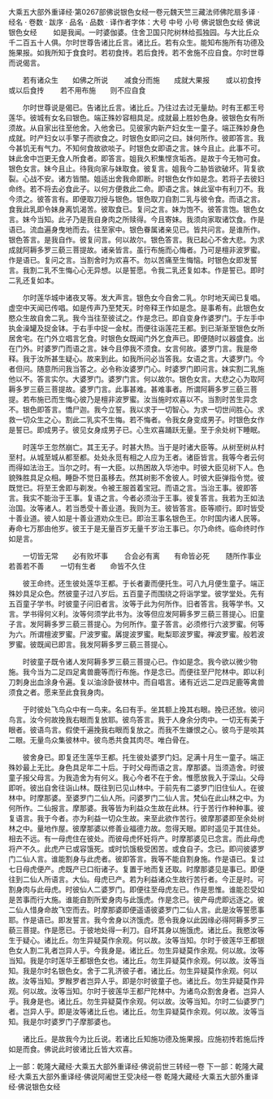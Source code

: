 大乘五大部外重译经·第0267部佛说银色女经一卷元魏天竺三藏法师佛陀扇多译
· 经名 · 卷数 · 跋序
· 品名 · 品数 · 译作者字体：大号 中号 小号
佛说银色女经
佛说银色女经
　　如是我闻。一时婆伽婆。住舍卫国只陀树林给孤独园。与大比丘众千二百五十人俱。尔时世尊告诸比丘言。诸比丘。若有众生。能知布施所有功德及施果报。如我所知于食食时。若初食抟。若后食抟。若不舍施不应自食。尔时世尊而说偈言。

　　若有诸众生　　如佛之所说
　　减食分而施　　成就大果报
　　或以初食抟　　或以后食抟
　　若不用布施　　则不应自食

　　尔时世尊说是偈已。告诸比丘言。诸比丘。乃往过去过无量劫。时有王都王号莲华。彼城有女名曰银色。端正殊妙容相具足。成就最上胜妙色身。彼银色女有所须故。从自家出往至他舍。入他舍已。见彼家内新产妇女生一童子。端正殊妙身色成就。时产妇女以手擎子而欲食之。时银色女即问之曰。妹何所作。彼即答言。我今甚饥无有气力。不知何食故欲啖子。时银色女即语之言。妹今且止。此事不可。妹此舍中岂更无食人所食者。即答言。姐我久积集悭贪垢吝。是故于今无物可食。银色女言。妹今且止。待我向家与妹取食。彼复言。姐我今二胁皆欲破坏。背复欲裂。心战不安。诸方皆闇。姐适出舍我命即断。时银色女作如是念。若将子去彼妇命终。若不将去必食此子。以何方便救此二命。即语之言。妹此室中有利刀不。我今须之。彼答言有。即便取刀授与银色。银色取刀自割二乳与彼令食。而语之言。食我此乳即令妹身离饥渴苦。彼取食已。复问之言。妹为饱不。彼答言饱。银色女言。妹今当知。此子乃是我自身肉之所赎得。今且寄妹。我须向家取诸饮食。作是语已。流血遍身曳地而去。往至家中。银色眷属诸亲见已。皆共问言。是谁所作。银色答言。是我自作。彼复问言。何以故尔。银色答言。我已起心不舍大悲。为求成就阿耨多罗三藐三菩提故。诸亲皆言。虽行布施而心悔者。乃可是檀非波罗蜜。作是语已。复问之言。当割舍时为欢喜不。勿以苦痛至生悔恼。时银色女即发誓言。我割二乳不生悔心心无异想。以是誓愿。令我二乳还复如本。作是誓已。即时二乳还复如本。

　　尔时莲华城中诸夜叉等。发大声言。银色女今自舍二乳。尔时地天闻已复唱。虚空中天闻已传唱。如是传声乃至梵天。时帝释王作如是念。是事希有。此银色女愍众生故自舍二乳。我今当往至彼试之。作是念已。即自变身作婆罗门。于左手中执金澡罐及捉金钵。于右手中捉一金杖。而便往诣莲花王都。到已渐渐至银色女所居舍宅。在门外立唱言乞食。时银色女既闻门外乞食声已。即便随时以器盛食。出在门外。时婆罗门而语之言。妹今且停我不须食。女言何故。婆罗门言。我是帝释。我于汝所甚生疑心。故来到此。如我所问必当答我。女语之言。大婆罗门。今者但问。随意所问我当答之。必令称汝婆罗门心。时婆罗门即问言。妹实割二乳施他以不。答言实尔。大婆罗门。婆罗门言。何以故尔。银色女言。大悲之心为取阿耨多罗三藐三菩提故。婆罗门言。此事甚难。甚难事者。所谓阿耨多罗三藐三菩提。若布施已而生悔心彼乃是檀非波罗蜜。汝当施时欢喜以不。当割时苦生异念不。银色即答言。憍尸迦。我今立誓。我以求于一切智心。为求一切世间胜心。求救一切众生之心。割此二乳实不生悔。若不悔者。令我女身变成男子。时银色女作是誓已。即成男子。彼见女身成男子已。心生欢喜踊跃无量。至于余处树下睡眠。

　　时莲华王忽然崩亡。其王无子。时甚大热。当于是时诸大臣等。从树至树从村至村。从城至城从都至都。处处永觅有相之人应为王者。诸臣皆言。我等今者云何而得如法治王。当尔之时。有一大臣。以热困故入华池中。时彼大臣见树下人。色貌殊胜具足众相。睡卧不觉日虽移去。然其树影不舍彼人。时彼大臣弹指令觉。彼既觉已。将至王舍即与剃发。令被王服首着宝冠。而语之言。当治王事。彼即答言。我实不能治于王事。复语之言。今者必须治于王事。彼复答言。我若为王如法治国。汝等诸人。若当悉受十善业道。我则为王。彼皆答言。臣等顺行。即时皆受十善业道。彼人如是十善业道劝众生已。即治王事名银色王。尔时国内诸人民等。寿命七万那由他岁。彼王于是无量百岁无量千岁治王事已。尔乃命终。临命终时作如是言。

　　一切皆无常　　必有败坏事
　　合会必有离　　有命皆必死
　　随所作事业　　若善若不善
　　一切有生者　　命皆不久住

　　彼王命终。还生彼处莲华王都。于长者妻而便托生。可八九月便生童子。端正殊妙具足众色。然彼童子过八岁后。五百童子而围绕之将诣学堂。彼学堂处。先有五百童子学书。时彼童子问旧者言。汝等于此为何所作。旧者答言。我等学书。又言。学书得何义利。汝等何须学此书为。汝等但应发阿耨多罗三藐三菩提心。旧童子言。发阿耨多罗三藐三菩提心。为何所作。童子答言。必须修行六波罗蜜。何等为六。所谓檀波罗蜜。尸波罗蜜。羼提波罗蜜。毗梨耶波罗蜜。禅波罗蜜。般若波罗蜜。彼既闻已即言。我发阿耨多罗三藐三菩提心。

　　时彼童子既令诸人发阿耨多罗三藐三菩提心已。作如是念。我今欲以微少物施。我今当为二足四足禽兽鹿等而行布施。作是念已。而便往至尸陀林中。即以利刀刺身出血涂身令遍。复以油涂卧彼林中。而自唱言。诸有近远二足四足鹿等禽兽须食之者。愿来至此食我身肉。

　　于时彼处飞鸟众中有一鸟来。名曰有手。坐其额上挽其右眼。挽已还放。彼问鸟言。汝今何故挽我右眼而复放耶。彼鸟答言。我于人身余分肉中。一切无有美于眼者。彼语鸟言。假使千遍挽我右眼而复放之。而我不生嫌恨之心。彼鸟于是啖其二眼。无量鸟众集彼林中。彼鸟悉共食其肉尽。唯白骨在。

　　彼舍身已。即复还生莲华王都。托生彼处婆罗门妇。足满十月生一童子。端正殊妙最上无比。身色具足年二十后。于时父母而语之言。摩那婆。当须造舍。时彼童子报父母言。为我造舍为有何义。我心今者不在于舍。惟愿放我入于深山。父母即听。彼出自舍往诣山林。既往到已见山林中。于前先有二婆罗门旧住仙人。在彼林中。时摩那婆。至婆罗门二仙人所。问婆罗门二仙人言。梵仙在此山林之中。为何所作。二仙报言。摩那婆。我等皆为利益众生故在此林。行于苦行作种种事。彼复语言。我于今者。亦为利益一切众生故。来至此欲作苦行。彼摩那婆即至余处树林之中。量地作屋。彼摩那婆以修善业福德力故。忽得天眼。即时遥见于其住处。相去不远。有一母虎住在彼处。而彼母虎怀妊将产。时摩那婆见已念言。而此母虎将产不久。此虎产已或容饿死。或时饥饿极受困苦。或食自子。念已。即问彼婆罗门二仙人言。谁能割身与此虎者。彼即答言。我等不能自割身施。作是语已。复过七日母虎便产。虎既产已口衔诸子。复置于地而复还取。时摩那婆见是事已。即便往到二仙人所语言。大仙。母虎已产。若为利益诸众生故行苦行者。今正是时。可割身肉与此母虎。时彼仙人二婆罗门。即便往至母虎左已。作是思惟。谁能忍受如是苦事而行大施。谁能自割所爱身肉与此饿虎。作是念已。彼产母虎即远逐之。彼二仙人惜身命故飞空而去。时摩那婆即便遥语彼婆罗门二仙人言。此是汝等誓愿事耶。作是语已。即发誓言。我今舍身以济饿虎。愿令我身以此因缘必得阿耨多罗三藐三菩提。作是愿已。于彼地处得一利刀。自坏其身以施饿虎。诸比丘。我愍汝等生于疑心。诸比丘。勿生异疑莫作余观。何以故。汝等当知。尔时于彼莲华王都银色女人割二乳者岂异人乎。今我身是。诸比丘。勿生异疑莫作余观。何以故。汝等当知。我是尔时莲华王都银色女也。诸比丘。勿生异疑莫作余观。何以故。汝等当知。我是尔时名银色女。舍于二乳济彼子者。诸比丘。勿生异疑莫作余观。何以故。汝等当知。罗睺罗者岂异人乎。即是尔时彼童子也。诸比丘。勿生异疑莫作异观。何以故。汝等当知。尔时于彼莲华王都尸陀林中。为诸鸟众割舍身者。岂异人乎。我身是也。诸比丘。勿生异疑莫作余观。何以故。汝等当知。尔时二仙婆罗门者。岂异人乎。即是汝等诸比丘也。诸比丘。勿生异疑莫作余观。何以故。汝等当知。我是尔时婆罗门子摩那婆也。

　　诸比丘。是故我今为比丘说。若诸比丘知施功德及施果报。应施初抟若施后抟如是而食。佛说此时彼诸比丘皆大欢喜。

上一部：乾隆大藏经·大乘五大部外重译经·佛说前世三转经一卷
下一部：乾隆大藏经·大乘五大部外重译经·佛说阿阇世王受决经一卷
乾隆大藏经·大乘五大部外重译经·佛说银色女经
